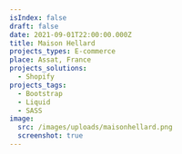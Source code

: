 ```yaml
---
isIndex: false
draft: false
date: 2021-09-01T22:00:00.000Z
title: Maison Hellard
projects_types: E-commerce
place: Assat, France
projects_solutions:
  - Shopify
projects_tags:
  - Bootstrap
  - Liquid
  - SASS
image:
  src: /images/uploads/maisonhellard.png
  screenshot: true
---
```

